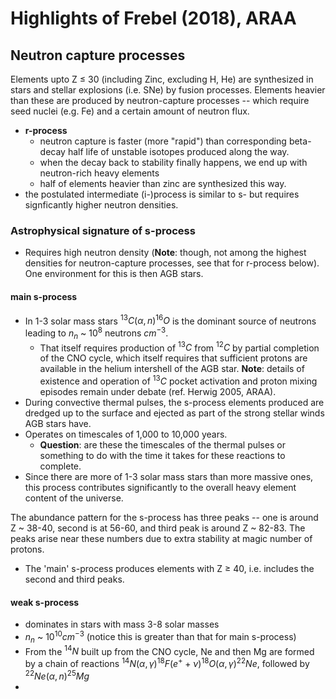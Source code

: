 # Highlights of Frebel (2018), ARAA

## Neutron capture processes
Elements upto Z $\leq$ 30 (including Zinc, excluding H, He) are synthesized in stars and stellar explosions (i.e. SNe) by fusion processes. Elements heavier than these are produced by neutron-capture processes -- which require seed nuclei (e.g. Fe) and a certain amount of neutron flux.

* **r-process**
	* neutron capture is faster (more "rapid") than corresponding beta-decay half life of unstable isotopes produced along the way. 
	* when the decay back to stability finally happens, we end up with neutron-rich heavy elements
	* half of elements heavier than zinc are synthesized this way.
* the postulated intermediate (i-)process is similar to s- but requires signficantly higher neutron densities.

### Astrophysical signature of s-process
* Requires high neutron density (**Note**: though, not among the highest densities for neutron-capture processes, see that for r-process below). One environment for this is then AGB stars.
#### main s-process
* In 1-3 solar mass stars $^{13}C(\alpha, n) ^{16}O$ is the dominant source of neutrons leading to $n_n$ ~ $10^8$ neutrons $cm^{-3}$.
	* That itself requires production of $^{13}C$ from $^{12}C$ by partial completion of the CNO cycle, which itself requires that sufficient protons are available in the helium intershell of the AGB star.
**Note**: details of  existence and operation of $^{13}C$ pocket activation and proton mixing episodes remain under debate (ref. Herwig 2005, ARAA).
* During convective thermal pulses, the s-process elements produced are dredged up to the surface and ejected as part of the strong stellar winds AGB stars have.
* Operates on timescales of 1,000 to 10,000 years.
	* **Question**: are these the timescales of the thermal pulses or something to do with the time it takes for these reactions to complete.
* Since there are more of 1-3 solar mass stars than more massive ones, this process contributes significantly to the overall heavy element content of the universe.

The abundance pattern for the s-process has three peaks -- one is around Z ~ 38-40, second is at 56-60, and third peak is around Z ~ 82-83. The peaks arise near these numbers due to extra stability at magic number of protons.

* The 'main' s-process produces elements with Z $\geq$ 40, i.e. includes the second and third peaks.

#### weak s-process
* dominates in stars with mass 3-8 solar masses
* $n_n$ ~ $10^{10} cm^{-3}$ (notice this is greater than that for main s-process)
* From the $^{14}N$ built up from the CNO cycle, Ne and then Mg are formed by a chain of reactions $^{14}N(\alpha, \gamma)^{18}F(e^{+} + \nu) ^{18}O(\alpha, \gamma)^{22}Ne$, followed by $^{22}Ne(\alpha, n)^{25}Mg$
* 